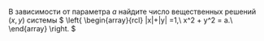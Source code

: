 В зависимости от параметра $a$ найдите число вещественных решений $(x,y)$ системы 
$
\left\{
    \begin{array}{rcl}
   |x|+|y| =1,\\
 x^2  + y^2 = a.\\
       \end{array}
    \right.
    $